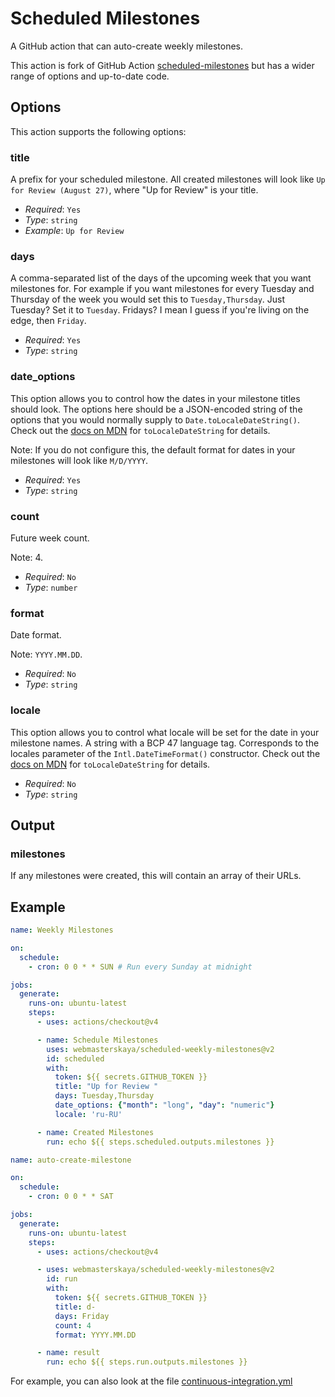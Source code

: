 # Scheduled Milestones

A GitHub action that can auto-create weekly milestones.

This action is fork of GitHub Action [scheduled-milestones](https://github.com/marketplace/actions/scheduled-milestones) but has a wider range of options and up-to-date code.

## Options

This action supports the following options:

### title

A prefix for your scheduled milestone. All created milestones will look like `Up for Review (August 27)`, where "Up for Review" is your title.

* *Required*: `Yes`
* *Type*: `string`
* *Example*: `Up for Review`

### days

A comma-separated list of the days of the upcoming week that you want milestones for. For example if you want milestones for every Tuesday and Thursday of the week you would set this to `Tuesday,Thursday`. Just Tuesday? Set it to `Tuesday`. Fridays? I mean I guess if you're living on the edge, then `Friday`.

* *Required*: `Yes`
* *Type*: `string`

### date_options

This option allows you to control how the dates in your milestone titles should look. The options here should be a JSON-encoded string of the options that you would normally supply to `Date.toLocaleDateString()`. Check out the [docs on MDN](https://developer.mozilla.org/en-US/docs/Web/JavaScript/Reference/Global_Objects/Date/toLocaleDateString) for `toLocaleDateString` for details.

Note: If you do not configure this, the default format for dates in your milestones will look like `M/D/YYYY`.

* *Required*: `Yes`
* *Type*: `string`

### count

Future week count.

Note: 4.

* *Required*: `No`
* *Type*: `number`

### format

Date format.

Note: `YYYY.MM.DD`.

* *Required*: `No`
* *Type*: `string`

### locale

This option allows you to control what locale will be set for the date in your milestone names. A string with a BCP 47 language tag. Corresponds to the locales parameter of the `Intl.DateTimeFormat()` constructor. Check out the [docs on MDN](https://developer.mozilla.org/en-US/docs/Web/JavaScript/Reference/Global_Objects/Date/toLocaleDateString) for `toLocaleDateString` for details.

* *Required*: `No`
* *Type*: `string`

## Output

### milestones

If any milestones were created, this will contain an array of their URLs.

## Example

```yaml
name: Weekly Milestones

on:
  schedule:
    - cron: 0 0 * * SUN # Run every Sunday at midnight

jobs:
  generate:
    runs-on: ubuntu-latest
    steps:
      - uses: actions/checkout@v4

      - name: Schedule Milestones
        uses: webmasterskaya/scheduled-weekly-milestones@v2
        id: scheduled
        with:
          token: ${{ secrets.GITHUB_TOKEN }}
          title: "Up for Review "
          days: Tuesday,Thursday
          date_options: {"month": "long", "day": "numeric"}
          locale: 'ru-RU'

      - name: Created Milestones
        run: echo ${{ steps.scheduled.outputs.milestones }}
```

```yaml
name: auto-create-milestone

on:
  schedule:
    - cron: 0 0 * * SAT

jobs:
  generate:
    runs-on: ubuntu-latest
    steps:
      - uses: actions/checkout@v4

      - uses: webmasterskaya/scheduled-weekly-milestones@v2
        id: run
        with:
          token: ${{ secrets.GITHUB_TOKEN }}
          title: d-
          days: Friday
          count: 4
          format: YYYY.MM.DD

      - name: result
        run: echo ${{ steps.run.outputs.milestones }}
```

For example, you can also look at the file [continuous-integration.yml](.github/workflows/continuous-integration.yml)